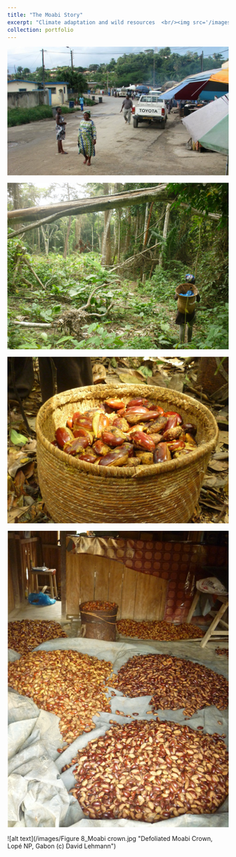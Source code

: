 ```yaml
---
title: "The Moabi Story"
excerpt: "Climate adaptation and wild resources  <br/><img src='/images/Moabi.png'>"
collection: portfolio
---
```


![](/images/gabon1.png)

![](/images/gabon2.png)

![](/images/gabon5.png)

![](/images/gabon7.png)

![alt text](/images/Figure 8_Moabi crown.jpg "Defoliated Moabi Crown, Lopé NP, Gabon (c) David Lehmann")




